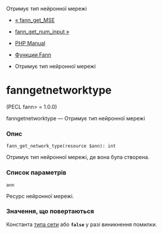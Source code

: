 Отримує тип нейронної мережі

-   [« fann\_get\_MSE](function.fann-get-mse.html)
    
-   [fann\_get\_num\_input »](function.fann-get-num-input.html)
    
-   [PHP Manual](index.html)
    
-   [Функции Fann](ref.fann.html)
    
-   Отримує тип нейронної мережі
    

# fanngetnetworktype

(PECL fann> = 1.0.0)

fanngetnetworktype — Отримує тип нейронної мережі

### Опис

```methodsynopsis
fann_get_network_type(resource $ann): int
```

Отримує тип нейронної мережі, де вона була створена.

### Список параметрів

`ann`

Ресурс нейронної мережі.

### Значення, що повертаються

Константа [типа сети](fann.constants.html#constants.fann-nettype) або **`false`** у разі виникнення помилки.